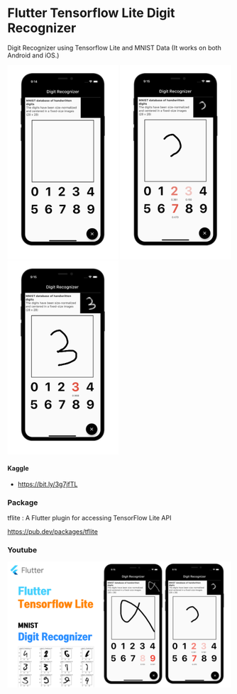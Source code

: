 # Flutter Tensorflow Lite Digit Recognizer
Digit Recognizer using Tensorflow Lite and MNIST Data
(It works on both Android and iOS.)

<img src="./readme/1.png" width="250"/> <img src="./readme/2.png" width="250"/> <img src="./readme/3.png" width="250"/>

#### Kaggle
- https://bit.ly/3g7jfTL

### Package
tflite : A Flutter plugin for accessing TensorFlow Lite API

https://pub.dev/packages/tflite


### Youtube
[![Flutter Github TFLite](./readme/youtube.png)](https://youtu.be/SRbxEQ89IBs)


